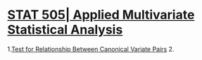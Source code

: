 

# [STAT 505| Applied Multivariate Statistical Analysis](https://online.stat.psu.edu/stat505)


  1.[Test for Relationship Between Canonical Variate Pairs](https://online.stat.psu.edu/stat505/lesson/13/13.3/13.3.)
  2.
  

